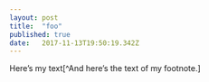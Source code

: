 ```yaml
---
layout: post 
title:  "foo" 
published: true
date:   2017-11-13T19:50:19.342Z 
---
```


Here’s my text[^And here’s the text of my footnote.]
